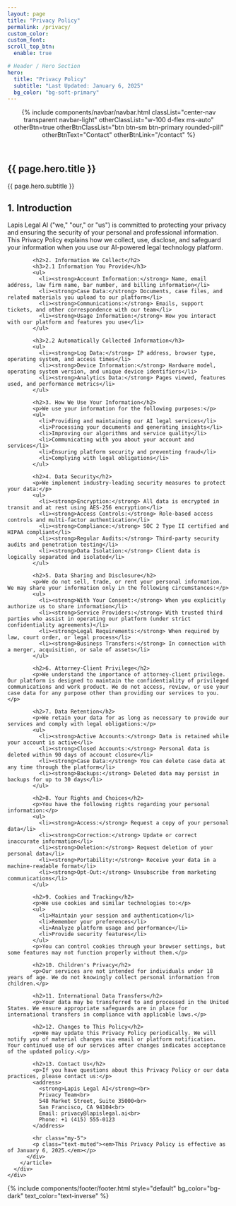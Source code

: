 ```yaml
---
layout: page
title: "Privacy Policy"
permalink: /privacy/
custom_color:
custom_font: 
scroll_top_btn:
  enable: true

# Header / Hero Section
hero:
  title: "Privacy Policy"
  subtitle: "Last Updated: January 6, 2025"
  bg_color: "bg-soft-primary"
---
```


<div class="content-wrapper">
<header class="wrapper bg-soft-primary">
{% include components/navbar/navbar.html 
    classList="center-nav transparent navbar-light"
    otherClassList="w-100 d-flex ms-auto"
    otherBtn=true
    otherBtnClassList="btn btn-sm btn-primary rounded-pill"
    otherBtnText="Contact"
    otherBtnLink="/contact"
%}
</header>

<section class="wrapper bg-soft-primary">
  <div class="container pt-10 pb-12 pt-md-14 pb-md-16 text-center">
    <div class="row">
      <div class="col-md-10 col-lg-8 mx-auto">
        <h1 class="display-1 mb-3">{{ page.hero.title }}</h1>
        <p class="lead px-lg-5">{{ page.hero.subtitle }}</p>
      </div>
    </div>
  </div>
</section>

<section class="wrapper bg-light">
  <div class="container py-14 py-md-16">
    <div class="row">
      <div class="col-lg-10 mx-auto">
        <article class="blog single">
          <div class="post-content mb-5">
            <h2>1. Introduction</h2>
            <p>Lapis Legal AI ("we," "our," or "us") is committed to protecting your privacy and ensuring the security of your personal and professional information. This Privacy Policy explains how we collect, use, disclose, and safeguard your information when you use our AI-powered legal technology platform.</p>

            <h2>2. Information We Collect</h2>
            <h3>2.1 Information You Provide</h3>
            <ul>
              <li><strong>Account Information:</strong> Name, email address, law firm name, bar number, and billing information</li>
              <li><strong>Case Data:</strong> Documents, case files, and related materials you upload to our platform</li>
              <li><strong>Communications:</strong> Emails, support tickets, and other correspondence with our team</li>
              <li><strong>Usage Information:</strong> How you interact with our platform and features you use</li>
            </ul>

            <h3>2.2 Automatically Collected Information</h3>
            <ul>
              <li><strong>Log Data:</strong> IP address, browser type, operating system, and access times</li>
              <li><strong>Device Information:</strong> Hardware model, operating system version, and unique device identifiers</li>
              <li><strong>Analytics Data:</strong> Pages viewed, features used, and performance metrics</li>
            </ul>

            <h2>3. How We Use Your Information</h2>
            <p>We use your information for the following purposes:</p>
            <ul>
              <li>Providing and maintaining our AI legal services</li>
              <li>Processing your documents and generating insights</li>
              <li>Improving our algorithms and service quality</li>
              <li>Communicating with you about your account and services</li>
              <li>Ensuring platform security and preventing fraud</li>
              <li>Complying with legal obligations</li>
            </ul>

            <h2>4. Data Security</h2>
            <p>We implement industry-leading security measures to protect your data:</p>
            <ul>
              <li><strong>Encryption:</strong> All data is encrypted in transit and at rest using AES-256 encryption</li>
              <li><strong>Access Controls:</strong> Role-based access controls and multi-factor authentication</li>
              <li><strong>Compliance:</strong> SOC 2 Type II certified and HIPAA compliant</li>
              <li><strong>Regular Audits:</strong> Third-party security audits and penetration testing</li>
              <li><strong>Data Isolation:</strong> Client data is logically separated and isolated</li>
            </ul>

            <h2>5. Data Sharing and Disclosure</h2>
            <p>We do not sell, trade, or rent your personal information. We may share your information only in the following circumstances:</p>
            <ul>
              <li><strong>With Your Consent:</strong> When you explicitly authorize us to share information</li>
              <li><strong>Service Providers:</strong> With trusted third parties who assist in operating our platform (under strict confidentiality agreements)</li>
              <li><strong>Legal Requirements:</strong> When required by law, court order, or legal process</li>
              <li><strong>Business Transfers:</strong> In connection with a merger, acquisition, or sale of assets</li>
            </ul>

            <h2>6. Attorney-Client Privilege</h2>
            <p>We understand the importance of attorney-client privilege. Our platform is designed to maintain the confidentiality of privileged communications and work product. We do not access, review, or use your case data for any purpose other than providing our services to you.</p>

            <h2>7. Data Retention</h2>
            <p>We retain your data for as long as necessary to provide our services and comply with legal obligations:</p>
            <ul>
              <li><strong>Active Accounts:</strong> Data is retained while your account is active</li>
              <li><strong>Closed Accounts:</strong> Personal data is deleted within 90 days of account closure</li>
              <li><strong>Case Data:</strong> You can delete case data at any time through the platform</li>
              <li><strong>Backups:</strong> Deleted data may persist in backups for up to 30 days</li>
            </ul>

            <h2>8. Your Rights and Choices</h2>
            <p>You have the following rights regarding your personal information:</p>
            <ul>
              <li><strong>Access:</strong> Request a copy of your personal data</li>
              <li><strong>Correction:</strong> Update or correct inaccurate information</li>
              <li><strong>Deletion:</strong> Request deletion of your personal data</li>
              <li><strong>Portability:</strong> Receive your data in a machine-readable format</li>
              <li><strong>Opt-Out:</strong> Unsubscribe from marketing communications</li>
            </ul>

            <h2>9. Cookies and Tracking</h2>
            <p>We use cookies and similar technologies to:</p>
            <ul>
              <li>Maintain your session and authentication</li>
              <li>Remember your preferences</li>
              <li>Analyze platform usage and performance</li>
              <li>Provide security features</li>
            </ul>
            <p>You can control cookies through your browser settings, but some features may not function properly without them.</p>

            <h2>10. Children's Privacy</h2>
            <p>Our services are not intended for individuals under 18 years of age. We do not knowingly collect personal information from children.</p>

            <h2>11. International Data Transfers</h2>
            <p>Your data may be transferred to and processed in the United States. We ensure appropriate safeguards are in place for international transfers in compliance with applicable laws.</p>

            <h2>12. Changes to This Policy</h2>
            <p>We may update this Privacy Policy periodically. We will notify you of material changes via email or platform notification. Your continued use of our services after changes indicates acceptance of the updated policy.</p>

            <h2>13. Contact Us</h2>
            <p>If you have questions about this Privacy Policy or our data practices, please contact us:</p>
            <address>
              <strong>Lapis Legal AI</strong><br>
              Privacy Team<br>
              548 Market Street, Suite 35000<br>
              San Francisco, CA 94104<br>
              Email: privacy@lapislegal.ai<br>
              Phone: +1 (415) 555-0123
            </address>

            <hr class="my-5">
            <p class="text-muted"><em>This Privacy Policy is effective as of January 6, 2025.</em></p>
          </div>
        </article>
      </div>
    </div>
  </div>
</section>

{% include components/footer/footer.html 
  style="default"
  bg_color="bg-dark"
  text_color="text-inverse"
%}
</div>